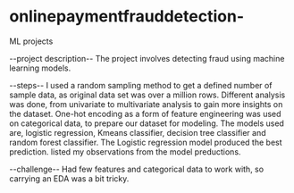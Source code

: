 # onlinepaymentfrauddetection-
ML projects

--project description--
The project involves detecting fraud using machine learning models.

--steps--
I used a random sampling method to get a defined number of sample data, as original data set was over a million rows.
Different analysis was done, from univariate to multivariate analysis to gain more insights on the dataset.
One-hot encoding as a form of feature engineering was used on categorical data, to prepare our dataset for modeling.
The models used are, logistic regression, Kmeans classifier, decision tree classifier and random forest classifier.
The Logistic regression model produced the best prediction.
listed my observations from the model preductions.

--challenge--
Had few features and categorical data to work with, so carrying an EDA was a bit tricky.




